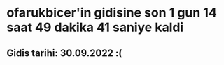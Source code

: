 # ofarukbicer'in gidisine son 1 gun 14 saat 49 dakika 41 saniye kaldi

## Gidis tarihi: 30.09.2022 :(